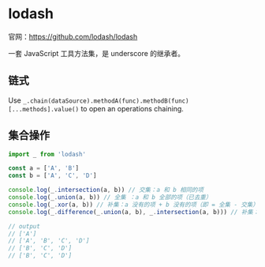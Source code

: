 # lodash

官网：<https://github.com/lodash/lodash>

一套 JavaScript 工具方法集，是 underscore 的继承者。

## 链式

Use `_.chain(dataSource).methodA(func).methodB(func)[...methods].value()` to open an operations chaining.

## 集合操作

```js
import _ from 'lodash'

const a = ['A', 'B']
const b = ['A', 'C', 'D']

console.log(_.intersection(a, b)) // 交集：a 和 b 相同的项
console.log(_.union(a, b)) // 全集 ：a 和 b 全部的项（已去重）
console.log(_.xor(a, b)) // 补集：a 没有的项 + b 没有的项（即 = 全集 - 交集）
console.log(_.difference(_.union(a, b), _.intersection(a, b))) // 补集：全集 - 交集

// output
// ['A']
// ['A', 'B', 'C', 'D']
// ['B', 'C', 'D']
// ['B', 'C', 'D']
```
